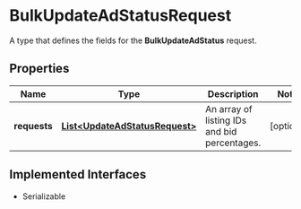 

# BulkUpdateAdStatusRequest

A type that defines the fields for the <b>BulkUpdateAdStatus</b> request.
## Properties

Name | Type | Description | Notes
------------ | ------------- | ------------- | -------------
**requests** | [**List&lt;UpdateAdStatusRequest&gt;**](UpdateAdStatusRequest.md) | An array of listing IDs and bid percentages. |  [optional]


## Implemented Interfaces

* Serializable


